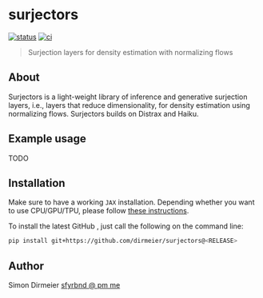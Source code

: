 # surjectors

[![status](http://www.repostatus.org/badges/latest/concept.svg)](http://www.repostatus.org/#concept)
[![ci](https://github.com/dirmeier/surjectors/actions/workflows/ci.yaml/badge.svg)](https://github.com/dirmeier/surjectors/actions/workflows/ci.yaml)

> Surjection layers for density estimation with normalizing flows

## About

Surjectors is a light-weight library of inference and generative surjection layers, i.e., layers that reduce dimensionality, for density estimation using normalizing flows.
Surjectors builds on Distrax and Haiku.

## Example usage

TODO

## Installation

Make sure to have a working `JAX` installation. Depending whether you want to use CPU/GPU/TPU,
please follow [these instructions](https://github.com/google/jax#installation).

To install the latest GitHub <RELEASE>, just call the following on the command line:

```bash
pip install git+https://github.com/dirmeier/surjectors@<RELEASE>
```

## Author

Simon Dirmeier <a href="mailto:sfyrbnd @ pm me">sfyrbnd @ pm me</a>

